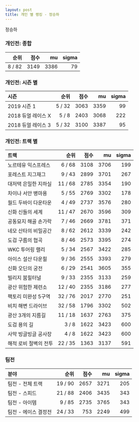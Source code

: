 ```yaml
---
layout: post
title: 개인 별 랭킹 - 정승하
---
```


정승하

### 개인전: 종합

| 순위 | 점수 | mu | sigma |
|---:|---:|---:|---:|
| 8 / 82 | 3149 | 3386 | 79 |

### 개인전: 시즌 별

| 시즌 | 순위 | 점수 | mu | sigma |
|:---|---:|---:|---:|---:|
| 2019 시즌 1 | 5 / 32 | 3063 | 3359 | 99 |
| 2018 듀얼 레이스 X | 5 / 8 | 2403 | 3068 | 222 |
| 2018 듀얼 레이스 3 | 5 / 32 | 3100 | 3387 | 95 |

### 개인전: 트랙 별

| 트랙 | 순위 | 점수 | mu | sigma |
|:---|---:|---:|---:|---:|
| 노르테유 익스프레스 | 6 / 68 | 3108 | 3706 | 199 |
| 포레스트 지그재그 | 9 / 43 | 2899 | 3701 | 267 |
| 대저택 은밀한 지하실 | 11 / 68 | 2785 | 3354 | 190 |
| 차이나 서안 병마용 | 5 / 55 | 2769 | 3302 | 178 |
| 월드 두바이 다운타운 | 4 / 49 | 2737 | 3576 | 280 |
| 신화 신들의 세계 | 11 / 47 | 2670 | 3596 | 309 |
| 공동묘지 해골 손가락 | 7 / 46 | 2669 | 3781 | 371 |
| 네모 산타의 비밀공간 | 8 / 62 | 2612 | 3339 | 242 |
| 도검 구름의 협곡 | 8 / 46 | 2573 | 3395 | 274 |
| WKC 투어링 랠리 | 5 / 34 | 2567 | 3422 | 285 |
| 아이스 설산 다운힐 | 9 / 36 | 2555 | 3393 | 279 |
| 신화 오딘의 궁전 | 6 / 29 | 2541 | 3605 | 355 |
| 빌리지 붐힐터널 | 9 / 33 | 2355 | 3133 | 259 |
| 광산 위험한 제련소 | 12 / 40 | 2355 | 3186 | 277 |
| 팩토리 미완성 5구역 | 32 / 76 | 2017 | 2770 | 251 |
| 비치 해변 드라이브 | 32 / 58 | 1796 | 3302 | 502 |
| 광산 3개의 지름길 | 11 / 18 | 1637 | 2763 | 375 |
| 도검 용의 길 | 3 / 8 | 1622 | 3423 | 600 |
| 사막 빙글빙글 공사장 | 4 / 8 | 1622 | 3423 | 600 |
| 해적 로비 절벽의 전투 | 22 / 35 | 1363 | 3137 | 591 |

### 팀전

| 분야 | 순위 | 점수 | mu | sigma |
|:---|---:|---:|---:|---:|
| 팀전 - 전체 트랙 | 19 / 90 | 2657 | 3271 | 205 |
| 팀전 - 스피드 | 21 / 88 | 2406 | 3435 | 343 |
| 팀전 - 아이템 | 9 / 85 | 2735 | 3765 | 343 |
| 팀전 - 에이스 결정전 | 24 / 33 | 753 | 2249 | 499 |
